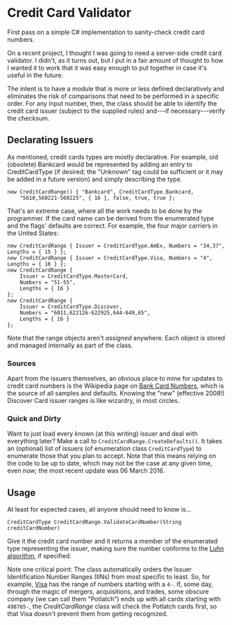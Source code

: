 # Credit Card Validator

First pass on a simple C# implementation to sanity-check credit card numbers.

On a recent project, I thought I was going to need a server-side credit card validator.  I didn't, as it turns out, but I put in a fair amount of thought to how I wanted it to work that it was easy enough to put together in case it's useful in the future.

The intent is to have a module that is more or less defined declaratively and eliminates the risk of comparisons that need to be performed in a specific order.  For any input number, then, the class should be able to identify the credit card issuer (subject to the supplied rules) and---if necessary---verify the checksum.

## Declarating Issuers

As mentioned, credit cards types are mostly declarative.  For example, old (obsolete) Bankcard would be represented by adding an entry to CreditCardType (if desired; the "Unknown" tag could be sufficient or it may be added in a future version) and simply describing the type.

    new CreditCardRange() { "Bankcard", CreditCardType.Bankcard,
        "5610,560221-560225", { 16 }, false, true, true };

That's an extreme case, where all the work needs to be done by the programmer.  If the card name can be derived from the enumerated type and the flags' defaults are correct.  For example, the four major carriers in the United States:

    new CreditCardRange { Issuer = CreditCardType.AmEx, Numbers = "34,37", Lengths = { 15 } };
    new CreditCardRange { Issuer = CreditCardType.Visa, Numbers = "4", Lengths = { 16 } };
    new CreditCardRange {
        Issuer = CreditCardType.MasterCard,
        Numbers = "51-55",
        Lengths = { 16 }
    };
    new CreditCardRange {
        Issuer = CreditCardType.Discover,
        Numbers = "6011,622126-622925,644-649,65",
        Lengths = { 16 }
    };

Note that the range objects aren't _assigned_ anywhere.  Each object is stored and managed internally as part of the class.

### Sources

Apart from the issuers themselves, an obvious place to mine for updates to credit card numbers is the Wikipedia page on [Bank Card Numbers](https://en.wikipedia.org/wiki/Bank_card_number), which is the source of all samples and defaults.  Knowing the "new" (effective 2008!) Discover Card issuer ranges is like wizardry, in most circles.

### Quick and Dirty

Want to just load every known (at this writing) issuer and deal with everything later?  Make a call to `CreditCardRange.CreateDefaults()`.  It takes an (optional) list of issuers (of enumeration class `CreditCardType`) to enumerate those that you plan to accept.  Note that this means relying on the code to be up to date, which may not be the case at any given time, even now; the most recent update was 06 March 2016.

## Usage

At least for expected cases, all anyone should need to know is...

    CreditCardType CreditCardRange.ValidateCardNumber(String creditCardNumber)

Give it the credit card number and it returns a member of the enumerated type representing the issuer, making sure the number conforms to the [Luhn algorithm](https://en.wikipedia.org/wiki/Luhn_algorithm), if specified.

Note one critical point:  The class automatically orders the Issuer Identification Number Ranges (IINs) from most specific to least.  So, for example, [Visa](https://usa.visa.com/) has the range of numbers starting with a `4-`.  If, some day, through the magic of mergers, acquisitions, and trades, some obscure company (we can call them "Potlatch") ends up with all cards starting with `498765-`, the _CreditCardRange_ class will check the Potlatch cards first, so that Visa doesn't prevent them from getting recognized.


